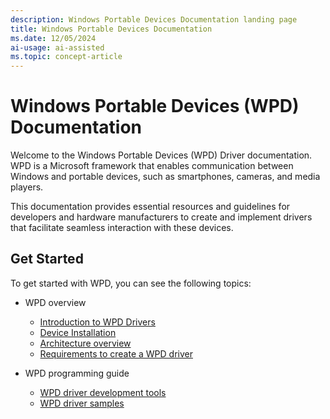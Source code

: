 ```yaml
---
description: Windows Portable Devices Documentation landing page
title: Windows Portable Devices Documentation
ms.date: 12/05/2024
ai-usage: ai-assisted
ms.topic: concept-article
---
```


# Windows Portable Devices (WPD) Documentation

Welcome to the Windows Portable Devices (WPD) Driver documentation. WPD is a Microsoft framework that enables communication between Windows and portable devices, such as smartphones, cameras, and media players. 

This documentation provides essential resources and guidelines for developers and hardware manufacturers to create and implement drivers that facilitate seamless interaction with these devices.

## Get Started

To get started with WPD, you can see the following topics: 

- WPD overview

    - [Introduction to WPD Drivers](wpd-drivers-overview.md)
    - [Device Installation](device-installation.md)
    - [Architecture overview](architecture-overview.md)
    - [Requirements to create a WPD driver](requirements.md)

    
- WPD programming guide

    - [WPD driver development tools](familiarizing-yourself-with-the-sample-driver.md)
    - [WPD driver samples](the-wpd-driver-samples.md)
